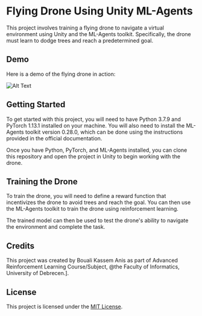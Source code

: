 # Flying Drone Using Unity ML-Agents

This project involves training a flying drone to navigate a virtual environment using Unity and the ML-Agents toolkit. Specifically, the drone must learn to dodge trees and reach a predetermined goal.

## Demo

Here is a demo of the flying drone in action:

![Alt Text](Assets/config/ezgif-3-bcf3d9c4a6.gif)

## Getting Started

To get started with this project, you will need to have Python 3.7.9 and PyTorch 1.13.1 installed on your machine. You will also need to install the ML-Agents toolkit version 0.28.0, which can be done using the instructions provided in the official documentation.

Once you have Python, PyTorch, and ML-Agents installed, you can clone this repository and open the project in Unity to begin working with the drone.

## Training the Drone

To train the drone, you will need to define a reward function that incentivizes the drone to avoid trees and reach the goal. You can then use the ML-Agents toolkit to train the drone using reinforcement learning.

The trained model can then be used to test the drone's ability to navigate the environment and complete the task.

## Credits

This project was created by Bouali Kassem Anis as part of Advanced Reinforcement Learning Course/Subject, @the Faculty of Informatics, University of Debrecen.].

## License

This project is licensed under the [MIT License](https://opensource.org/licenses/MIT).

